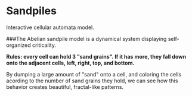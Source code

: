 # Sandpiles
Interactive cellular automata model.

###The Abelian sandpile model is a dynamical system displaying self-organized criticality.

**Rules: every cell can hold 3 "sand grains". If it has more, they fall down onto the adjacent cells, left, right, top, and bottom.**

By dumping a large amount of "sand" onto a cell, and coloring the cells acording to the number of sand grains they hold, we can see how this behavior creates beautiful, fractal-like patterns.
